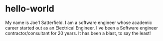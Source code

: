 # hello-world

My name is Joe'l Satterfield. I am a software engineer whose academic career started out as an Electrical Engineer.
I've been a Software engineer contractor/consultant for 20 years. It has been a blast, to say the least!
